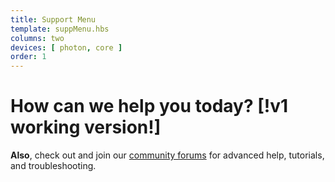 ```yaml
---
title: Support Menu
template: suppMenu.hbs
columns: two
devices: [ photon, core ]
order: 1
---
```


How can we help you today? [!v1 working version!]
===



**Also**, check out and join our [community forums](http://community.particle.io/) for advanced help, tutorials, and troubleshooting.
